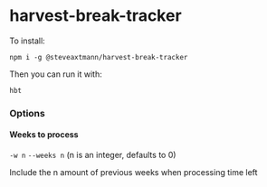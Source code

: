# harvest-break-tracker

To install:

```npm i -g @steveaxtmann/harvest-break-tracker```

Then you can run it with:

```hbt```

### Options

#### Weeks to process

```-w n``` ```--weeks n``` (n is an integer, defaults to 0)

Include the n amount of previous weeks when processing time left